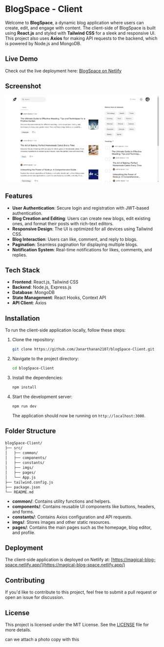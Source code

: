 # BlogSpace - Client

Welcome to **BlogSpace**, a dynamic blog application where users can create, edit, and engage with content. The client-side of BlogSpace is built using **React.js** and styled with **Tailwind CSS** for a sleek and responsive UI. This project also uses **Axios** for making API requests to the backend, which is powered by Node.js and MongoDB.

## Live Demo

Check out the live deployment here: [BlogSpace on Netlify](https://magical-blog-space.netlify.app/)

## Screenshot

![BlogSpace Screenshot](./src/imgs/blogSpace-Demo.png)

## Features

- **User Authentication**: Secure login and registration with JWT-based authentication.
- **Blog Creation and Editing**: Users can create new blogs, edit existing ones, and format their posts with rich-text editors.
- **Responsive Design**: The UI is optimized for all devices using Tailwind CSS.
- **Blog Interaction**: Users can like, comment, and reply to blogs.
- **Pagination**: Seamless pagination for displaying multiple blogs.
- **Notification System**: Real-time notifications for likes, comments, and replies.
  
## Tech Stack

- **Frontend**: React.js, Tailwind CSS
- **Backend**: Node.js, Express.js
- **Database**: MongoDB
- **State Management**: React Hooks, Context API
- **API Client**: Axios

## Installation

To run the client-side application locally, follow these steps:

1. Clone the repository:
   ```bash
   git clone https://github.com/Janarthanan2107/blogSpace-Client.git
   ```
2. Navigate to the project directory:
   ```bash
   cd blogSpace-Client
   ```
3. Install the dependencies:
   ```bash
   npm install
   ```
4. Start the development server:
   ```bash
   npm run dev
   ```
   The application should now be running on `http://localhost:3000`.

## Folder Structure

```plaintext
blogSpace-Client/
├── src/
│   ├── common/
│   ├── components/
│   ├── constants/
│   ├── imgs/
│   ├── pages/
│   └── App.js
├── tailwind.config.js
├── package.json
└── README.md
```

- **common/**: Contains utility functions and helpers.
- **components/**: Contains reusable UI components like buttons, headers, and forms.
- **constants/**: Contains Axios configuration and API requests.
- **imgs/**: Stores images and other static resources.
- **pages/**: Contains the main pages such as the homepage, blog editor, and profile.

## Deployment

The client-side application is deployed on Netlify at: [https://magical-blog-space.netlify.app/](https://magical-blog-space.netlify.app/)

## Contributing

If you'd like to contribute to this project, feel free to submit a pull request or open an issue for discussion.

## License

This project is licensed under the MIT License. See the [LICENSE](LICENSE) file for more details.


can we attach a photo copy with this
